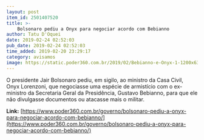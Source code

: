 ```yaml
---
layout: post
item_id: 2501407520
title: >-
    Bolsonaro pediu a Onyx para negociar acordo com Bebianno
author: Tatu D'Oquei
date: 2019-02-24 02:52:03
pub_date: 2019-02-24 02:52:03
time_added: 2019-02-20 23:29:17
category: avisamos
image: https://static.poder360.com.br/2019/02/Bebianno-e-Onyx-1-1200x630.jpg
---
```


O presidente Jair Bolsonaro pediu, em sigilo, ao ministro da Casa Civil, Onyx Lorenzoni, que negociasse uma espécie de armistício com o ex-ministro da Secretaria Geral da Presidência, Gustavo Bebianno, para que ele não divulgasse documentos ou atacasse mais o militar.

**Link:** [https://www.poder360.com.br/governo/bolsonaro-pediu-a-onyx-para-negociar-acordo-com-bebianno/](https://www.poder360.com.br/governo/bolsonaro-pediu-a-onyx-para-negociar-acordo-com-bebianno/)

